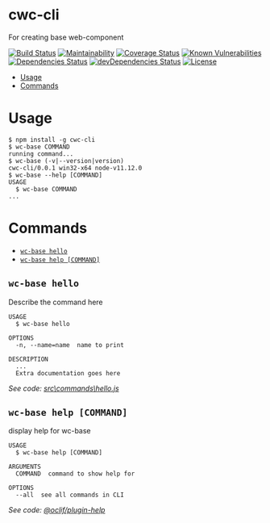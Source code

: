 cwc-cli
======

For creating base web-component

[![Build Status](https://travis-ci.com/OReshetnikov/cwc-cli.svg?branch=master)](https://travis-ci.com/OReshetnikov/cwc-cli)
[![Maintainability](https://api.codeclimate.com/v1/badges/39f6c875b2059bcef536/maintainability)](https://codeclimate.com/github/OReshetnikov/cwc-cli/maintainability)
[![Coverage Status](https://coveralls.io/repos/github/OReshetnikov/cwc-cli/badge.svg?branch=develop)](https://coveralls.io/github/OReshetnikov/cwc-cli?branch=develop)
[![Known Vulnerabilities](https://snyk.io/test/github/OReshetnikov/cwc-cli/badge.svg?targetFile=package.json)](https://snyk.io/test/github/OReshetnikov/cwc-cli?targetFile=package.json)
[![Dependencies Status](https://david-dm.org/OReshetnikov/cwc-cli/status.svg)](https://david-dm.org/OReshetnikov/cwc-cli)
[![devDependencies Status](https://david-dm.org/OReshetnikov/cwc-cli/dev-status.svg)](https://david-dm.org/OReshetnikov/cwc-cli?type=dev)
[![License](https://img.shields.io/github/license/OReshetnikov/cwc-cli)](https://github.com/OReshetnikov/cwc-cli/blob/master/LICENSE)

<!-- toc -->
* [Usage](#usage)
* [Commands](#commands)
<!-- tocstop -->
# Usage
<!-- usage -->
```sh-session
$ npm install -g cwc-cli
$ wc-base COMMAND
running command...
$ wc-base (-v|--version|version)
cwc-cli/0.0.1 win32-x64 node-v11.12.0
$ wc-base --help [COMMAND]
USAGE
  $ wc-base COMMAND
...
```
<!-- usagestop -->
# Commands
<!-- commands -->
* [`wc-base hello`](#wc-base-hello)
* [`wc-base help [COMMAND]`](#wc-base-help-command)

## `wc-base hello`

Describe the command here

```
USAGE
  $ wc-base hello

OPTIONS
  -n, --name=name  name to print

DESCRIPTION
  ...
  Extra documentation goes here
```

_See code: [src\commands\hello.js](https://github.com/oreshetnikov/cwc-cli/blob/v0.0.1/src\commands\hello.js)_

## `wc-base help [COMMAND]`

display help for wc-base

```
USAGE
  $ wc-base help [COMMAND]

ARGUMENTS
  COMMAND  command to show help for

OPTIONS
  --all  see all commands in CLI
```

_See code: [@oclif/plugin-help](https://github.com/oclif/plugin-help/blob/v2.2.1/src\commands\help.ts)_
<!-- commandsstop -->
